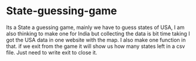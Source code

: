 # State-guessing-game
Its a State a guessing game, mainly we have to guess states of USA, I am also thinking to make one for India but collecting the data is bit time taking I got the USA data in one website with the map. I also make one function in that. if we exit from the game it will show us how many states left in a csv file. Just need to write exit to close it.
